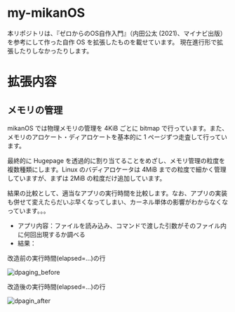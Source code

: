 # my-mikanOS
本リポジトリは、『ゼロからのOS自作入門』（内田公太 (2021)、マイナビ出版）を参考にして作った自作 OS を拡張したものを載せています。
現在進行形で拡張したりしなかったりします。

# 拡張内容
## メモリの管理
mikanOS では物理メモリの管理を 4KiB ごとに bitmap で行っています。また、メモリのアロケート・ディアロケートを基本的に 1 ページずつ走査して行っています。

最終的に Hugepage を透過的に割り当てることをめざし、メモリ管理の粒度を複数種類にします。Linux のバディアロケータは 4MiB までの粒度で細かく管理していますが、まずは 2MiB の粒度だけ追加しています。

結果の比較として、適当なアプリの実行時間を比較します。なお、アプリの実装も併せて変えたらだいぶ早くなってしまい、カーネル単体の影響がわからなくなっています。。。
- アプリ内容：ファイルを読み込み、コマンドで渡した引数がそのファイル内に何回出現するか調べる
- 結果：


改造前の実行時間(elapsed=...)の行

![dpaging_before](https://user-images.githubusercontent.com/73451469/212553958-7e899efc-c885-4b74-bde2-bc42e7e62248.png)

改造後の実行時間(elapsed=...)の行

![dpagin_after](https://user-images.githubusercontent.com/73451469/212553899-333b092d-144b-456a-ac7d-4faa491e5941.png)
